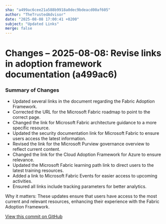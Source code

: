 ```yaml
---
sha: "a499ac6cee21a588b9918a0dec9bdeacd00af605"
author: "TheTrustedAdvisor"
date: "2025-08-08 17:00:41 +0200"
subject: "Updated Links"
merge: false
---
```


# Changes – 2025-08-08: Revise links in adoption framework documentation (a499ac6)

### Summary of Changes

- Updated several links in the document regarding the Fabric Adoption Framework.
- Corrected the URL for the Microsoft Fabric roadmap to point to the correct page.
- Changed the link for Microsoft Fabric architecture guidance to a more specific resource.
- Updated the security documentation link for Microsoft Fabric to ensure users access the latest information.
- Revised the link for the Microsoft Purview governance overview to reflect current content.
- Changed the link for the Cloud Adoption Framework for Azure to ensure relevance.
- Updated the Microsoft Fabric learning path link to direct users to the latest training resources.
- Added a link to Microsoft Fabric Events for easier access to upcoming activities.
- Ensured all links include tracking parameters for better analytics.

Why it matters: These updates ensure that users have access to the most current and relevant resources, enhancing their experience with the Fabric Adoption Framework.

[View this commit on GitHub](https://github.com/TheTrustedAdvisor/FabricAdoptionFramework/commit/a499ac6cee21a588b9918a0dec9bdeacd00af605)
